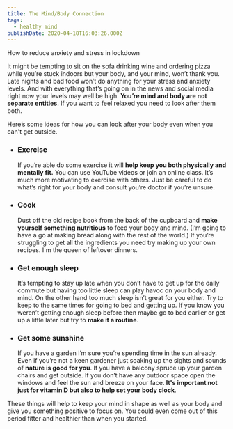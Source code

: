 ```yaml
---
title: The Mind/Body Connection
tags:
  - healthy mind
publishDate: 2020-04-18T16:03:26.000Z
---
```

How to reduce anxiety and stress in lockdown

It might be tempting to sit on the sofa drinking wine and ordering pizza while you’re stuck indoors but your body, and your mind, won’t thank you.  Late nights and bad food won’t do anything for your stress and anxiety levels. And with everything that’s going on in the news and social media right now your levels may well be high. **You’re mind and body are not separate entities**. If you want to feel relaxed you need to look after them both. 

Here’s some ideas for how you can look after your body even when you can't get outside.

* ### **Exercise**

  If you’re able do some exercise it will **help keep you both physically and mentally fit.** You can use YouTube videos or join an online class. It’s much more motivating to exercise with others. Just be careful to do what’s right for your body and consult you’re doctor if you’re unsure.
* ### **Cook**

  Dust off the old recipe book from the back of the cupboard and **make yourself something nutritious** to feed your body and mind.  (I’m going to have a go at making bread along with the rest of the world.) If you’re struggling to get all the ingredients you need try making up your own recipes. I'm the queen of leftover dinners.
* ### **Get enough sleep**

  It’s tempting to stay up late when you don’t have to get up for the daily commute but having too little sleep can play havoc on your body and mind. On the other hand too much sleep isn’t great for you either. Try to keep to the same times for going to bed and getting up. If you know you weren’t getting enough sleep before then maybe go to bed earlier or get up a little later but try to **make it a routine**.
* ### **Get some sunshine**

  If you have a garden I’m sure you’re spending time in the sun already. Even if you’re not a keen gardener just soaking up the sights and sounds of **nature is good for you**. If you have a balcony spruce up your garden chairs and get outside. If you don’t have any outdoor space open the windows and feel the sun and breeze on your face. **It's important not just for vitamin D but also to help set your body clock**.

These things will help to keep your mind in shape as well as your body and give you something positive to focus on. You could even come out of this period fitter and healthier than when you started.